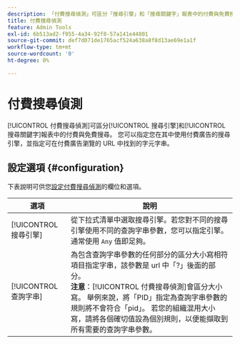 ```yaml
---
description: 「付費搜尋偵測」可區分「搜尋引擎」和「搜尋關鍵字」報表中的付費與免費搜尋。
title: 付費搜尋偵測
feature: Admin Tools
exl-id: 6b513ad2-f955-4a34-92f8-57a141e44801
source-git-commit: def7d071de1765acf524a638a8f8d13ae69e1a1f
workflow-type: tm+mt
source-wordcount: '0'
ht-degree: 0%

---
```


# 付費搜尋偵測

[!UICONTROL 付費搜尋偵測]可區分[!UICONTROL 搜尋引擎]和[!UICONTROL 搜尋關鍵字]報表中的付費與免費搜尋。 您可以指定您在其中使用付費廣告的搜尋引擎，並指定可在付費廣告瀏覽的 URL 中找到的字元字串。

## 設定選項 {#configuration}

下表說明可供您[設定付費搜尋偵測](/help/admin/admin/c-manage-report-suites/c-edit-report-suites/general/paid-search-detection/t-paid-search-detection.md)的欄位和選項。

| 選項 | 說明 |
| --- | --- |
| [!UICONTROL 搜尋引擎] | 從下拉式清單中選取搜尋引擎。若您對不同的搜尋引擎使用不同的查詢字串參數，您可以指定引擎。通常使用 `Any` 值即足夠。 |
| [!UICONTROL 查詢字串] | 為包含查詢字串參數的任何部分的區分大小寫相符項目指定字串，該參數是 url 中「?」後面的部分。 <br>**注意**：[!UICONTROL 付費搜尋偵測]會區分大小寫。 舉例來說，將「PID」指定為查詢字串參數的規則將不會符合「pid」。 若您的組織混用大小寫，請將各個確切值設為個別規則，以便能擷取到所有需要的查詢字串參數。 |
